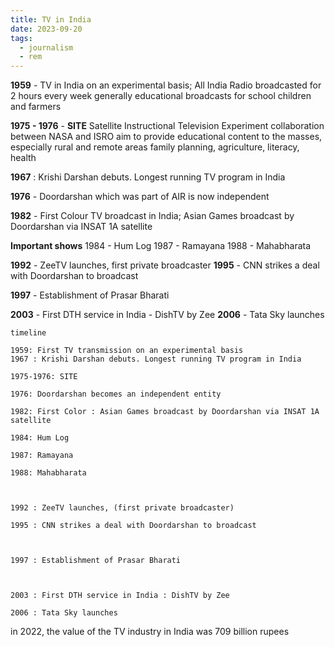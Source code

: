 ```yaml
---
title: TV in India
date: 2023-09-20
tags:
  - journalism
  - rem
---
```

**1959** - TV in India on an experimental basis; All India Radio broadcasted for 2 hours every week
generally educational broadcasts for school children and farmers

**1975 - 1976** - **SITE** Satellite Instructional Television Experiment
collaboration between NASA and ISRO
aim to provide educational content to the masses, especially rural and remote areas
family planning, agriculture, literacy, health

**1967** : Krishi Darshan debuts. Longest running TV program in India

**1976** - Doordarshan which was part of AIR is now independent 

**1982** - First Colour TV broadcast in India; Asian Games broadcast by Doordarshan via INSAT 1A satellite

**Important shows**
1984 - Hum Log
1987 - Ramayana
1988 - Mahabharata

**1992** - ZeeTV launches, first private broadcaster
**1995** - CNN strikes a deal with Doordarshan to broadcast

**1997** - Establishment of Prasar Bharati

**2003** - First DTH service in India - DishTV by Zee
**2006** - Tata Sky launches

```mermaid
timeline

1959: First TV transmission on an experimental basis
1967 : Krishi Darshan debuts. Longest running TV program in India

1975-1976: SITE

1976: Doordarshan becomes an independent entity

1982: First Color : Asian Games broadcast by Doordarshan via INSAT 1A satellite

1984: Hum Log

1987: Ramayana

1988: Mahabharata

  

1992 : ZeeTV launches, (first private broadcaster)

1995 : CNN strikes a deal with Doordarshan to broadcast

  

1997 : Establishment of Prasar Bharati

  

2003 : First DTH service in India : DishTV by Zee

2006 : Tata Sky launches
```

in 2022, the value of the TV industry in India was 709 billion rupees 
